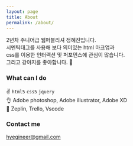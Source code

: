 ```yaml
---
layout: page
title: About
permalink: /about/
---
```


2년차 주니어급 웹퍼블리셔 정혜진입니다.<br>
시멘틱태그를 사용해 보다 의미있는 html 마크업과<br>
css를 이용한 인터랙션 및 퍼포먼스에 관심이 많습니다.<br>
그리고 강아지를 좋아합니다. :dog:

### What can I do

:v: ```html5``` ```css5``` ```jquery```
<br>
:ok_hand: Adobe photoshop, Adobe illustrator, Adobe XD <br>
:raised_hands: Zeplin, Trello, Vscode 

### Contact me

[hyegineer@gmail.com](mailto:hyegineer@gmail.com)